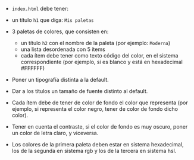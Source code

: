 - `index.html` debe tener:

- un título `h1` que diga: `Mis paletas`
- 3 paletas de colores, que consisten en:
  - un título `h2` con el nombre de la paleta (por ejemplo: `Moderna`)
  - una lista desordenada con 5 ítems
  - cada ítem debe tener como texto código del color, en el sistema correspondiente (por ejemplo, si es blanco y está en hexadecimal #FFFFFF)

- Poner un tipografía distinta a la default.
- Dar a los títulos un tamaño de fuente distinto al default.
- Cada ítem debe de tener de color de fondo el color que representa (por ejemplo, si representa el color negro, tener de color de fondo dicho color).
- Tener en cuenta el contraste, si el color de fondo es muy oscuro, poner un color de letra claro, y viceversa.
- Los colores de la primera paleta deben estar en sistema hexadecimal, los de la segunda en sistema rgb y los de la tercera en sistema hsl.